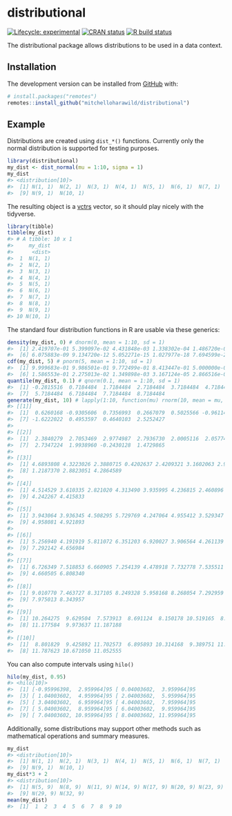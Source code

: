
<!-- README.md is generated from README.Rmd. Please edit that file -->

# distributional

<!-- badges: start -->

[![Lifecycle:
experimental](https://img.shields.io/badge/lifecycle-experimental-orange.svg)](https://www.tidyverse.org/lifecycle/#experimental)
[![CRAN
status](https://www.r-pkg.org/badges/version/distributional)](https://CRAN.R-project.org/package=distributional)
[![R build
status](https://github.com/mitchelloharawild/distributional/workflows/R-CMD-check/badge.svg)](https://github.com/mitchelloharawild/distributional)
<!-- badges: end -->

The distributional package allows distributions to be used in a data
context.

## Installation

<!-- You can install the released version of distributional from [CRAN](https://CRAN.R-project.org) with: -->

<!-- ```{r, eval = FALSE} -->

<!-- install.packages("distributional") -->

<!-- ``` -->

The development version can be installed from
[GitHub](https://github.com/mitchelloharawild/distributional) with:

``` r
# install.packages("remotes")
remotes::install_github("mitchelloharawild/distributional")
```

## Example

Distributions are created using `dist_*()` functions. Currently only the
normal distribution is supported for testing purposes.

``` r
library(distributional)
my_dist <- dist_normal(mu = 1:10, sigma = 1)
my_dist
#> <distribution[10]>
#>  [1] N(1, 1)  N(2, 1)  N(3, 1)  N(4, 1)  N(5, 1)  N(6, 1)  N(7, 1)  N(8, 1) 
#>  [9] N(9, 1)  N(10, 1)
```

The resulting object is a [vctrs](https://vctrs.r-lib.org/) vector, so
it should play nicely with the tidyverse.

``` r
library(tibble)
tibble(my_dist)
#> # A tibble: 10 x 1
#>     my_dist
#>      <dist>
#>  1  N(1, 1)
#>  2  N(2, 1)
#>  3  N(3, 1)
#>  4  N(4, 1)
#>  5  N(5, 1)
#>  6  N(6, 1)
#>  7  N(7, 1)
#>  8  N(8, 1)
#>  9  N(9, 1)
#> 10 N(10, 1)
```

The standard four distribution functions in R are usable via these
generics:

``` r
density(my_dist, 0) # dnorm(0, mean = 1:10, sd = 1)
#>  [1] 2.419707e-01 5.399097e-02 4.431848e-03 1.338302e-04 1.486720e-06
#>  [6] 6.075883e-09 9.134720e-12 5.052271e-15 1.027977e-18 7.694599e-23
cdf(my_dist, 5) # pnorm(5, mean = 1:10, sd = 1)
#>  [1] 9.999683e-01 9.986501e-01 9.772499e-01 8.413447e-01 5.000000e-01
#>  [6] 1.586553e-01 2.275013e-02 1.349898e-03 3.167124e-05 2.866516e-07
quantile(my_dist, 0.1) # qnorm(0.1, mean = 1:10, sd = 1)
#>  [1] -0.2815516  0.7184484  1.7184484  2.7184484  3.7184484  4.7184484
#>  [7]  5.7184484  6.7184484  7.7184484  8.7184484
generate(my_dist, 10) # lapply(1:10, function(mu) rnorm(10, mean = mu, sd = 1))
#> [[1]]
#>  [1]  0.6260168 -0.9305606  0.7356993  0.2667079  0.5025566 -0.9611441
#>  [7] -1.6222022  0.4953597  0.4640103  2.5252427
#> 
#> [[2]]
#>  [1]  2.3840279  2.7053469  2.9774987  2.7936730  2.0005116  2.0577472
#>  [7]  2.7347224  1.9938960 -0.2430128  1.4729865
#> 
#> [[3]]
#>  [1] 4.6893808 4.3223026 2.3880715 0.4202637 2.4209321 3.1602063 2.9938943
#>  [8] 1.2187370 2.8823051 4.2864589
#> 
#> [[4]]
#>  [1] 4.514529 3.610335 2.821020 4.313490 3.935995 4.236815 2.460896 2.338707
#>  [9] 4.242267 4.415833
#> 
#> [[5]]
#>  [1] 3.943064 3.936345 4.508295 5.729769 4.247064 4.955412 3.529347 6.919418
#>  [9] 4.958081 4.921893
#> 
#> [[6]]
#>  [1] 5.256940 4.191919 5.811072 6.351203 6.920027 3.906564 4.261139 5.922717
#>  [9] 7.292142 4.656984
#> 
#> [[7]]
#>  [1] 6.726349 7.518853 6.660905 7.254139 4.478918 7.732778 7.535511 7.216188
#>  [9] 4.660505 6.808340
#> 
#> [[8]]
#>  [1] 9.010770 7.463727 8.317105 8.249328 5.958168 8.268054 7.292959 7.597941
#>  [9] 7.975013 8.343957
#> 
#> [[9]]
#>  [1] 10.264275  9.629504  7.573913  8.691124  8.150178 10.519165  8.122288
#>  [8] 11.177584  9.973637 11.187188
#> 
#> [[10]]
#>  [1]  8.801829  9.425892 11.702573  6.895893 10.314168  9.389751 11.162907
#>  [8] 11.787623 10.671050 11.052555
```

You can also compute intervals using `hilo()`

``` r
hilo(my_dist, 0.95)
#> <hilo[10]>
#>  [1] [-0.95996398,  2.959964]95 [ 0.04003602,  3.959964]95
#>  [3] [ 1.04003602,  4.959964]95 [ 2.04003602,  5.959964]95
#>  [5] [ 3.04003602,  6.959964]95 [ 4.04003602,  7.959964]95
#>  [7] [ 5.04003602,  8.959964]95 [ 6.04003602,  9.959964]95
#>  [9] [ 7.04003602, 10.959964]95 [ 8.04003602, 11.959964]95
```

Additionally, some distributions may support other methods such as
mathematical operations and summary measures.

``` r
my_dist
#> <distribution[10]>
#>  [1] N(1, 1)  N(2, 1)  N(3, 1)  N(4, 1)  N(5, 1)  N(6, 1)  N(7, 1)  N(8, 1) 
#>  [9] N(9, 1)  N(10, 1)
my_dist*3 + 2
#> <distribution[10]>
#>  [1] N(5, 9)  N(8, 9)  N(11, 9) N(14, 9) N(17, 9) N(20, 9) N(23, 9) N(26, 9)
#>  [9] N(29, 9) N(32, 9)
mean(my_dist)
#>  [1]  1  2  3  4  5  6  7  8  9 10
```

